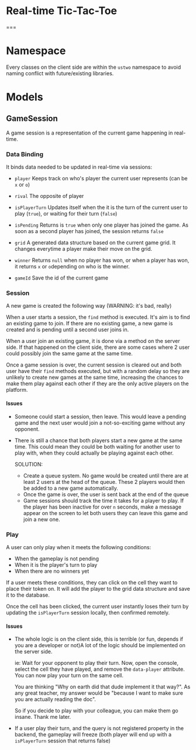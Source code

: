 # Real-time Tic-Tac-Toe
===
# Namespace

Every classes on the client side are within the ``ustwo`` namespace to avoid naming
conflict with future/existing libraries.

# Models

## GameSession

A game session is a representation of the current game happening in real-time.

### Data Binding

It binds data needed to be updated in real-time via sessions:

- ``player`` Keeps track on who's player the current user represents (can be ``x`` or ``o``)

- ``rival`` The opposite of player

- ``isPlayerTurn`` Updates itself when the it is the turn of the current user to play (``true``), or waiting for their turn (``false``)

- ``isPending`` Returns is ``true`` when only one player has joined the game. As soon as a second player has joined, the session returns ``false``

- ``grid`` A generated data structure based on the current game grid. It changes everytime a player make their move on the grid.

- ``winner`` Returns ``null`` when no player has won, or when a player has won, it returns ``x`` or ``o``depending on who is the winner.

- ``gameId`` Save the id of the current game

### Session

A new game is created the following way (WARNING: it's bad, really)

When a user starts a session, the ``find`` method is executed. It's aim is to find
an existing game to join. If there are no existing game, a new game is created
and is pending until a second user joins in.

When a user join an existing game, it is done via a method on the server side.
If that happened on the client side, there are some cases where 2 user could possibly
join the same game at the same time.

Once a game session is over, the current session is cleared out and both user have their
``find`` methods executed, but with a random delay so they are unlikely to
create new games at the same time, increasing the chances to make them play against each other
if they are the only active players on the platform.

#### Issues

- Someone could start a session, then leave. This would leave a pending game and the next user would join a not-so-exciting game without any opponent.

- There is still a chance that both players start a new game at the same time. This could mean they could be both waiting for another user to play with, when they could actually be playing against each other.

  SOLUTION:

  - Create a queue system. No game would be created until there are at least 2 users at the head of the queue. These 2 players would then be added to a new game automatically.
  - Once the game is over, the user is sent back at the end of the queue
  - Game sessions should track the time it takes for a player to play. If the player has been inactive for over ``n`` seconds, make a message appear on the screen to let both users they can leave this game and join a new one.

### Play

A user can only play when it meets the following conditions:

- When the gameplay is not pending
- When it is the player's turn to play
- When there are no winners yet

If a user meets these conditions, they can click on the cell they want to place their token on.
It will add the player to the grid data structure and save it to the database.

Once the cell has been clicked, the current user instantly loses their turn by updating the ``isPlayerTurn`` session locally, then confirmed remotely.

#### Issues

- The whole logic is on the client side, this is terrible (or fun, depends if you are a developer or not)A lot of the logic should be implemented on the server side.

  ie: Wait for your opponent to play their turn. Now, open the console, select the cell they have played, and remove the ``data-player`` attribute. You can now play your turn on the same cell.

  You are thinking "Why on earth did that dude implement it that way?". As any great teacher, my answer would be "because I want to make sure you are actually reading the doc".

  So if you decide to play with your colleague, you can make them go insane. Thank me later.

- If a user play their turn, and the query is not registered property in the backend, the gameplay will freeze (both player will end up with a ``isPlayerTurn`` session that returns false)

